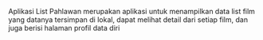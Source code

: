 Aplikasi List Pahlawan merupakan aplikasi untuk menampilkan data list film yang datanya tersimpan di lokal, dapat melihat detail dari setiap film, dan juga berisi halaman profil data diri
